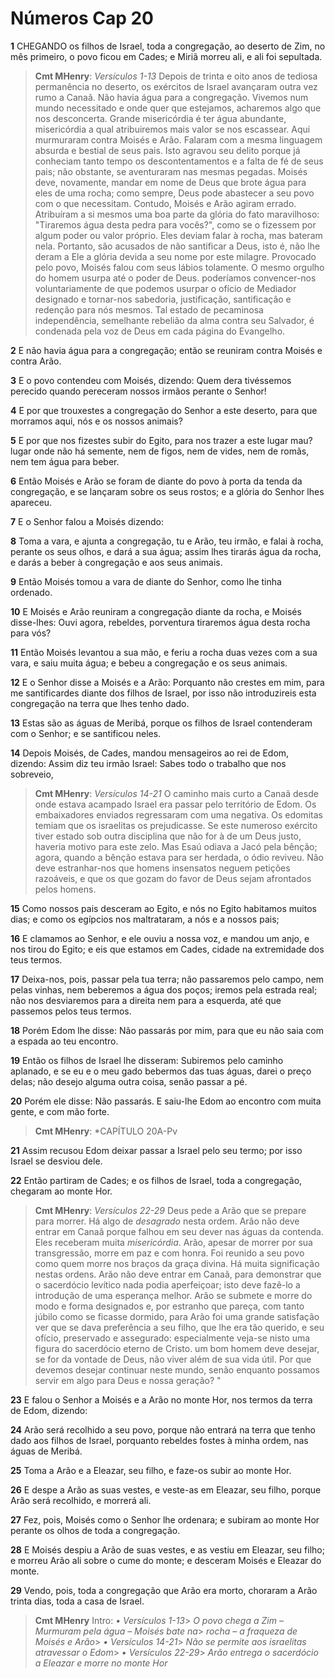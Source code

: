 # Números Cap 20

**1** 	CHEGANDO os filhos de Israel, toda a congregação, ao deserto de Zim, no mês primeiro, o povo ficou em Cades; e Miriã morreu ali, e ali foi sepultada.

> **Cmt MHenry**: *Versículos 1-13* Depois de trinta e oito anos de tediosa permanência no deserto, os exércitos de Israel avançaram outra vez rumo a Canaã. Não havia água para a congregação. Vivemos num mundo necessitado e onde quer que estejamos, acharemos algo que nos desconcerta. Grande misericórdia é ter água abundante, misericórdia a qual atribuiremos mais valor se nos escassear. Aqui murmuraram contra Moisés e Arão. Falaram com a mesma linguagem absurda e bestial de seus pais. Isto agravou seu delito porque já conheciam tanto tempo os descontentamentos e a falta de fé de seus pais; não obstante, se aventuraram nas mesmas pegadas. Moisés deve, novamente, mandar em nome de Deus que brote água para eles de uma rocha; como sempre, Deus pode abastecer a seu povo com o que necessitam. Contudo, Moisés e Arão agiram errado. Atribuíram a si mesmos uma boa parte da glória do fato maravilhoso: "Tiraremos água desta pedra para vocês?", como se o fizessem por algum poder ou valor próprio. Eles deviam falar à rocha, mas bateram nela. Portanto, são acusados de não santificar a Deus, isto é, não lhe deram a Ele a glória devida a seu nome por este milagre. Provocado pelo povo, Moisés falou com seus lábios tolamente. O mesmo orgulho do homem usurpa até o poder de Deus. poderíamos convencer-nos voluntariamente de que podemos usurpar o ofício de Mediador designado e tornar-nos sabedoria, justificação, santificação e redenção para nós mesmos. Tal estado de pecaminosa independência, semelhante rebelião da alma contra seu Salvador, é condenada pela voz de Deus em cada página do Evangelho.

**2** 	E não havia água para a congregação; então se reuniram contra Moisés e contra Arão.

**3** 	E o povo contendeu com Moisés, dizendo: Quem dera tivéssemos perecido quando pereceram nossos irmãos perante o Senhor!

**4** 	E por que trouxestes a congregação do Senhor a este deserto, para que morramos aqui, nós e os nossos animais?

**5** 	E por que nos fizestes subir do Egito, para nos trazer a este lugar mau? lugar onde não há semente, nem de figos, nem de vides, nem de romãs, nem tem água para beber.

**6** 	Então Moisés e Arão se foram de diante do povo à porta da tenda da congregação, e se lançaram sobre os seus rostos; e a glória do Senhor lhes apareceu.

**7** 	E o Senhor falou a Moisés dizendo:

**8** 	Toma a vara, e ajunta a congregação, tu e Arão, teu irmão, e falai à rocha, perante os seus olhos, e dará a sua água; assim lhes tirarás água da rocha, e darás a beber à congregação e aos seus animais.

**9** 	Então Moisés tomou a vara de diante do Senhor, como lhe tinha ordenado.

**10** 	E Moisés e Arão reuniram a congregação diante da rocha, e Moisés disse-lhes: Ouvi agora, rebeldes, porventura tiraremos água desta rocha para vós?

**11** 	Então Moisés levantou a sua mão, e feriu a rocha duas vezes com a sua vara, e saiu muita água; e bebeu a congregação e os seus animais.

**12** 	E o Senhor disse a Moisés e a Arão: Porquanto não crestes em mim, para me santificardes diante dos filhos de Israel, por isso não introduzireis esta congregação na terra que lhes tenho dado.

**13** 	Estas são as águas de Meribá, porque os filhos de Israel contenderam com o Senhor; e se santificou neles.

**14** 	Depois Moisés, de Cades, mandou mensageiros ao rei de Edom, dizendo: Assim diz teu irmão Israel: Sabes todo o trabalho que nos sobreveio,

> **Cmt MHenry**: *Versículos 14-21* O caminho mais curto a Canaã desde onde estava acampado Israel era passar pelo território de Edom. Os embaixadores enviados regressaram com uma negativa. Os edomitas temiam que os israelitas os prejudicasse. Se este numeroso exército tiver estado sob outra disciplina que não for à de um Deus justo, haveria motivo para este zelo. Mas Esaú odiava a Jacó pela bênção; agora, quando a bênção estava para ser herdada, o ódio reviveu. Não deve estranhar-nos que homens insensatos neguem petições razoáveis, e que os que gozam do favor de Deus sejam afrontados pelos homens.

**15** 	Como nossos pais desceram ao Egito, e nós no Egito habitamos muitos dias; e como os egípcios nos maltrataram, a nós e a nossos pais;

**16** 	E clamamos ao Senhor, e ele ouviu a nossa voz, e mandou um anjo, e nos tirou do Egito; e eis que estamos em Cades, cidade na extremidade dos teus termos.

**17** 	Deixa-nos, pois, passar pela tua terra; não passaremos pelo campo, nem pelas vinhas, nem beberemos a água dos poços; iremos pela estrada real; não nos desviaremos para a direita nem para a esquerda, até que passemos pelos teus termos.

**18** 	Porém Edom lhe disse: Não passarás por mim, para que eu não saia com a espada ao teu encontro.

**19** 	Então os filhos de Israel lhe disseram: Subiremos pelo caminho aplanado, e se eu e o meu gado bebermos das tuas águas, darei o preço delas; não desejo alguma outra coisa, senão passar a pé.

**20** 	Porém ele disse: Não passarás. E saiu-lhe Edom ao encontro com muita gente, e com mão forte.

> **Cmt MHenry**: *CAPÍTULO 20A-Pv

**21** 	Assim recusou Edom deixar passar a Israel pelo seu termo; por isso Israel se desviou dele.

**22** 	Então partiram de Cades; e os filhos de Israel, toda a congregação, chegaram ao monte Hor.

> **Cmt MHenry**: *Versículos 22-29* Deus pede a Arão que se prepare para morrer. Há algo de *desagrado* nesta ordem. Arão não deve entrar em Canaã porque falhou em seu dever nas águas da contenda. Eles receberam muita *misericórdia*. Arão, apesar de morrer por sua transgressão, morre em paz e com honra. Foi reunido a seu povo como quem morre nos braços da graça divina. Há muita significação nestas ordens. Arão não deve entrar em Canaã, para demonstrar que o sacerdócio levítico nada podia aperfeiçoar; isto deve fazê-lo a introdução de uma esperança melhor. Arão se submete e morre do modo e forma designados e, por estranho que pareça, com tanto júbilo como se ficasse dormido, para Arão foi uma grande satisfação ver que se dava preferência a seu filho, que lhe era tão querido, e seu ofício, preservado e assegurado: especialmente veja-se nisto uma figura do sacerdócio eterno de Cristo. um bom homem deve desejar, se for da vontade de Deus, não viver além de sua vida útil. Por que devemos desejar continuar neste mundo, senão enquanto possamos servir em algo para Deus e nossa geração? "

**23** 	E falou o Senhor a Moisés e a Arão no monte Hor, nos termos da terra de Edom, dizendo:

**24** 	Arão será recolhido a seu povo, porque não entrará na terra que tenho dado aos filhos de Israel, porquanto rebeldes fostes à minha ordem, nas águas de Meribá.

**25** 	Toma a Arão e a Eleazar, seu filho, e faze-os subir ao monte Hor.

**26** 	E despe a Arão as suas vestes, e veste-as em Eleazar, seu filho, porque Arão será recolhido, e morrerá ali.

**27** 	Fez, pois, Moisés como o Senhor lhe ordenara; e subiram ao monte Hor perante os olhos de toda a congregação.

**28** 	E Moisés despiu a Arão de suas vestes, e as vestiu em Eleazar, seu filho; e morreu Arão ali sobre o cume do monte; e desceram Moisés e Eleazar do monte.

**29** 	Vendo, pois, toda a congregação que Arão era morto, choraram a Arão trinta dias, toda a casa de Israel.


> **Cmt MHenry** Intro: *• Versículos 1-13*> *O povo chega a Zim – Murmuram pela água – Moisés bate na*> *rocha – a fraqueza de Moisés e Arão*> *• Versículos 14-21*> *Não se permite aos israelitas atravessar o Edom*> *• Versículos 22-29*> *Arão entrega o sacerdócio a Eleazar e morre no monte Hor*